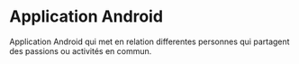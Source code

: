 # Application Android

Application Android qui met en relation differentes personnes qui partagent des passions ou activités en commun.
